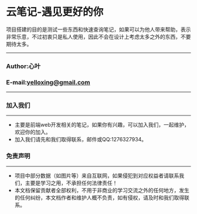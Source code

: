 # 云笔记-遇见更好的你

项目搭建的目的是测试一些东西和快速查询笔记，如果可以为他人带来帮助，表示非常乐意，不过初衷只是私人使用，因此不会在设计上考虑太多之外的东西，不要期待太多。

****
### Author:心叶
### E-mail:yelloxing@gmail.com
****

### 加入我们
------
*   主要是前端web开发相关的笔记，如果你有兴趣，可以加入我们，一起维护，欢迎你的加入。
*   加入我们请先和我们取得联系，邮件或QQ:1276327934。

### 免责声明
------
*   项目中部分数据（如图片等）来自互联网，如果侵犯到对应权益者请联系我们，主要是学习之用，不承担任何法律责任！
*   本文档保留贡献者全部权利，不用于非商业的学习交流之外的任何地方，发生的任何纠纷，本文档作者和维护人概不负责，如有侵权，请及时和我们取得联系。

